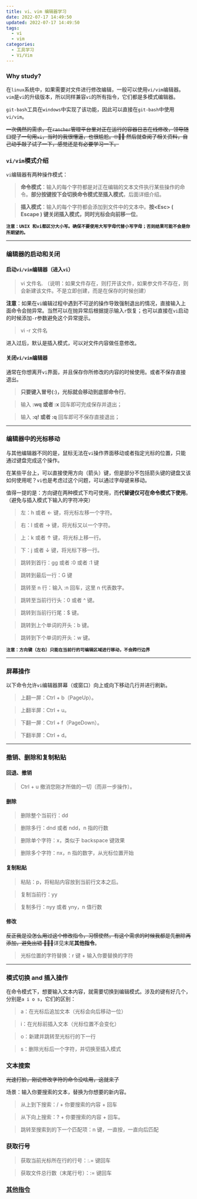 ```yaml
---
title: vi、vim 编辑器学习
date: 2022-07-17 14:49:50
updated: 2022-07-17 14:49:50
tags:
  - vi
  - vim
categories:
  - 工具学习
  - Vi/Vim
---
```


### Why study?

在`linux`系统中，如果需要对文件进行修改编辑，一般可以使用`vi/vim`编辑器。`vim`是`vi`的升级版本，所以同样兼容`vi`的所有指令，它们都是多模式编辑器。

`git-bash`工具在`windows`中实现了该功能，因此可以直接在`git-bash`中使用`vi/vim`。

~~一次偶然的需求，在`rancher`管理平台里对正在运行的容器日志在线修改，领导随口提了一句用`vi`，当时的我很懵逼，也很尴尬。🙄🤥😌 然后就查阅了相关资料，自己动手敲了试了一下，感觉还是有必要学习一下。~~

<!-- more -->

### `vi/vim`模式介绍

`vi`编辑器有两种操作模式：

> **命令模式**：输入的每个字符都是对正在编辑的文本文件执行某些操作的命令。**部分按键按下会切换命令模式至插入模式**，后面详细介绍。

> **插入模式**：输入的每个字符都会添加到文件中的文本中。**按\<Esc\> ( Escape ) 键关闭插入模式，同时光标会向前移一位**。

**`注意：UNIX 和vi都区分大小写。确保不要使用大写字母代替小写字母；否则结果可能不会是你所期望的。`**

---

### 编辑器的启动和关闭

#### 启动`vi/vim`编辑器（进入`vi`）

> vi 文件名. （说明：如果文件存在，则打开该文件，如果参文件不存在，则会新建该文件。不是立即创建，而是在保存的时候创建）

**注意**：如果在`vi`编辑过程中遇到不可逆的操作导致强制退出的情况，直接输入上面命令会抛异常。当然可以在抛异常后根据提示输入`r`恢复；也可以直接在`vi`启动的时候添加`-r`参数避免这个异常提示。

> vi -r 文件名

进入过后，默认是插入模式，可以对文件内容做任意修改。

#### 关闭`vi/vim`编辑器

通常在你想离开`vi`界面，并且保存你所修改的内容的时候使用。或者不保存直接退出。

> **只要键入冒号(:)，光标就会移动到底部命令行**。

> 输入 **:wq 或者 :x** 回车即可完成保存并退出；

> 输入 **:q! 或者 :q** 回车即可不保存直接退出；

---

### 编辑器中的光标移动

与其他编辑器不同的是，鼠标无法在`vi`操作界面移动或者指定光标的位置，只能通过键盘完成这个操作。

在某些平台上，可以直接使用方向（箭头）键，但是部分不包括箭头键的键盘又该如何使用呢？`vi`也是考虑过这个问题，可以通过字母键来移动。

值得一提的是：方向键在两种模式下均可使用，而**代替键仅可在命令模式下使用**。（避免与插入模式下输入的字符冲突）

> 左：h 或者 ← 键，将光标左移一个字符。

> 右：l 或者 → 键，将光标又以一个字符。

> 上：k 或者 ↑ 键，将光标上移一行。

> 下：j 或者 ↓ 键，将光标下移一行。

> 跳转到首行：gg 或者 :0 或者 :1 键

> 跳转到最后一行：G 键

> 跳转至 n 行：输入 :n 回车，这里 n 代表数字。

> 跳转至当前行行头：0 或者 ^ 键。

> 跳转到当前行行尾：$ 键。

> 跳转到上个单词的开头：b 键。

> 跳转到下个单词的开头：w 键。

**`注意：方向键（左右）只能在当前行的可编辑区域进行移动，不会跨行边界`**

---

### 屏幕操作

以下命令允许`vi`编辑器屏幕（或窗口）向上或向下移动几行并进行刷新。

> 上翻一屏：Ctrl + b（PageUp）。

> 上翻半屏：Ctrl + u。

> 下翻一屏：Ctrl + f（PageDown）。

> 下翻半屏：Ctrl + d。

---

### 撤销、删除和复制粘贴

#### 回退、撤销

> Ctrl + u 撤消您刚才所做的一切（而非一步操作）。

#### 删除

> 删除整个当前行：dd

> 删除多行：dnd 或者 ndd，n 指的行数

> 删除单个字符：x，类似于 backspace 键效果

> 删除多个字符：nx，n 指的数字，从光标位置开始

#### 复制粘贴

> 粘贴：p，将粘贴内容放到当前行文本之后。

> 复制当前行：yy

> 复制多行：nyy 或者 yny，n 值行数

#### 修改

~~反正我是没怎么用过这个修改指令，习惯使然，有这个需求的时候我都是先删除再添加，避免出错 🙈🙉🙊~~详见末尾**其他指令**。

> 光标位置的字符替换：r 键 + 输入你要替换的字符

---

### 模式切换 and 插入操作

在命令模式下，想要输入文本内容，就需要切换到编辑模式。涉及的键有好几个，分别是`a i o s`，它们的区别：

> a：在光标后追加文本（光标会向后移动一位）

> i：在光标前插入文本（光标位置不会变化）

> o：新建并跳转至光标行的下一行

> s：删除光标后一个字符，并切换至插入模式

### 文本搜索

~~光速打脸，刚说修改字符的命令没啥用，这就来了~~

场景：输入你要搜索的文本，替换为你想要的新内容。

> 从上到下搜索：/ + 你要搜索的内容 + 回车

> 从下向上搜索：? + 你要搜索的内容 + 回车。

> 跳转至搜索到的下一个匹配项：n 键，一直按，一直向后匹配

### 获取行号

> 获取当前光标所在行的行号：:.= 键回车

> 获取文件总行数（末尾行号）：:= 键回车

### [其他指令](https://www.cs.colostate.edu/helpdocs/vi.html)
